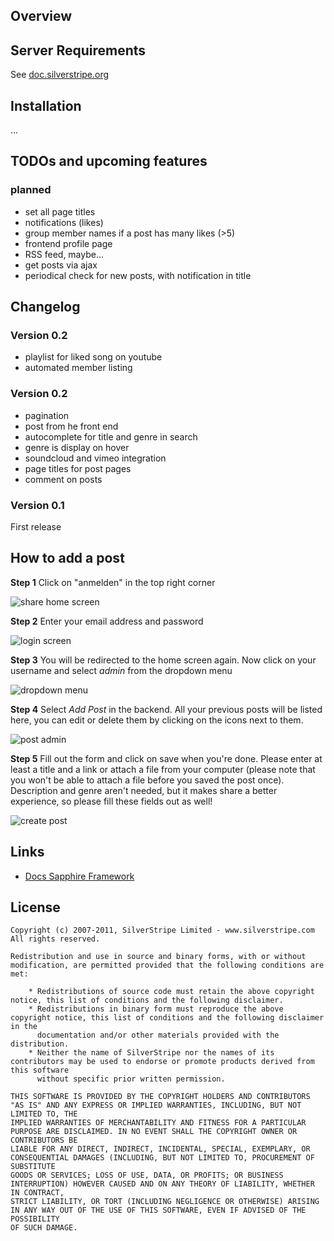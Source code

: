 ## Overview

## Server Requirements ##

See [doc.silverstripe.org](http://doc.silverstripe.org/framework/en/installation/server-requirements)

## Installation ##

...

## TODOs and upcoming features ##
 
### planned ###

 * set all page titles
 * notifications (likes)
 * group member names if a post has many likes (>5)
 * frontend profile page
 * RSS feed, maybe...
 * get posts via ajax
 * periodical check for new posts, with notification in title

## Changelog ##

### Version 0.2 ###
 * playlist for liked song on youtube
 * automated member listing

### Version 0.2 ###

 * pagination
 * post from he front end
 * autocomplete for title and genre in search
 * genre is display on hover
 * soundcloud and vimeo integration
 * page titles for post pages
 * comment on posts

### Version 0.1 ###

First release

## How to add a post ##

__Step 1__ Click on "anmelden" in the top right corner

![share home screen](http://share.johannes-fischer.de/assets/Images/01-home.png "Home screen")

__Step 2__ Enter your email address and password

![login screen](http://share.johannes-fischer.de/assets/Images/02-login.png "Login screen")

__Step 3__ You will be redirected to the home screen again. Now click on your username and select _admin_ from the dropdown menu

![dropdown menu](http://share.johannes-fischer.de/assets/Images/03-admin.png "select admin in the dropdown menu")

__Step 4__ Select _Add Post_ in the backend. All your previous posts will be listed here, you can edit or delete them by clicking on the icons next to them.

![post admin](http://share.johannes-fischer.de/assets/Images/04-add-post.png "select add post to create a new post")

__Step 5__ Fill out the form and click on save when you're done. Please enter at least a title and a link or attach a file from your computer (please note that you won't be able to attach a file before you saved the post once). Description and genre aren't needed, but it makes share a better experience, so please fill these fields out as well!

![create post](http://share.johannes-fischer.de/assets/Images/05-new-post.png "Fill out the form and click on save when you're done")

## Links ##

 * [Docs Sapphire Framework](http://doc.silverstripe.org/framework)

## License ##

	Copyright (c) 2007-2011, SilverStripe Limited - www.silverstripe.com
	All rights reserved.

	Redistribution and use in source and binary forms, with or without modification, are permitted provided that the following conditions are met:

	    * Redistributions of source code must retain the above copyright notice, this list of conditions and the following disclaimer.
	    * Redistributions in binary form must reproduce the above copyright notice, this list of conditions and the following disclaimer in the 
	      documentation and/or other materials provided with the distribution.
	    * Neither the name of SilverStripe nor the names of its contributors may be used to endorse or promote products derived from this software 
	      without specific prior written permission.

	THIS SOFTWARE IS PROVIDED BY THE COPYRIGHT HOLDERS AND CONTRIBUTORS "AS IS" AND ANY EXPRESS OR IMPLIED WARRANTIES, INCLUDING, BUT NOT LIMITED TO, THE 
	IMPLIED WARRANTIES OF MERCHANTABILITY AND FITNESS FOR A PARTICULAR PURPOSE ARE DISCLAIMED. IN NO EVENT SHALL THE COPYRIGHT OWNER OR CONTRIBUTORS BE 
	LIABLE FOR ANY DIRECT, INDIRECT, INCIDENTAL, SPECIAL, EXEMPLARY, OR CONSEQUENTIAL DAMAGES (INCLUDING, BUT NOT LIMITED TO, PROCUREMENT OF SUBSTITUTE 
	GOODS OR SERVICES; LOSS OF USE, DATA, OR PROFITS; OR BUSINESS INTERRUPTION) HOWEVER CAUSED AND ON ANY THEORY OF LIABILITY, WHETHER IN CONTRACT, 
	STRICT LIABILITY, OR TORT (INCLUDING NEGLIGENCE OR OTHERWISE) ARISING IN ANY WAY OUT OF THE USE OF THIS SOFTWARE, EVEN IF ADVISED OF THE POSSIBILITY 
	OF SUCH DAMAGE.
